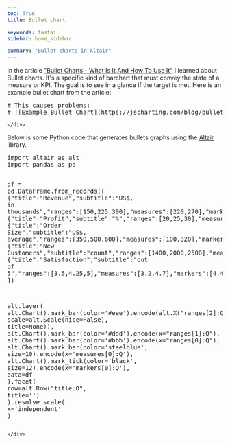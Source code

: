 ```yaml
---
toc: True
title: Bullet chart

keywords: fastai
sidebar: home_sidebar

summary: "Bullet charts in Altair"
---
```

<!--

#################################################
### THIS FILE WAS AUTOGENERATED! DO NOT EDIT! ###
#################################################
# file to edit: _notebooks/2020-01-27-bullet-chart-altair.ipynb
# command to build the docs after a change: nbdev_build_docs

-->

<div class="container" id="notebook-container">
    
<div class="cell border-box-sizing code_cell rendered">

</div>
<div class="cell border-box-sizing text_cell rendered"><div class="inner_cell">
<div class="text_cell_render border-box-sizing rendered_html">
<p>In the article <a href="https://jscharting.com/blog/bullet-charts/">"Bullet Charts - What Is It And How To Use It"</a> I learned about Bullet charts. It's a specific kind of barchart that must convey the state of a measure or KPI. The goal is to see in a glance if the target is met. 
Here is an example bullet chart from the article:</p>

</div>
</div>
</div>
<div class="cell border-box-sizing code_cell rendered">
<div class="input">

<div class="inner_cell">
    <div class="input_area">
<div class=" highlight hl-ipython3"><pre><span></span><span class="c1"># This causes problems:</span>
<span class="c1"># ![Example Bullet Chart](https://jscharting.com/blog/bullet-charts/images/bullet_components.png)</span>
</pre></div>

    </div>
</div>
</div>

</div>
<div class="cell border-box-sizing text_cell rendered"><div class="inner_cell">
<div class="text_cell_render border-box-sizing rendered_html">
<p>Below is some Python code that generates bullets graphs using the <a href="https://altair-viz.github.io/">Altair</a> library.</p>

</div>
</div>
</div>
<div class="cell border-box-sizing code_cell rendered">
<div class="input">

<div class="inner_cell">
    <div class="input_area">
<div class=" highlight hl-ipython3"><pre><span></span><span class="kn">import</span> <span class="nn">altair</span> <span class="k">as</span> <span class="nn">alt</span>
<span class="kn">import</span> <span class="nn">pandas</span> <span class="k">as</span> <span class="nn">pd</span>

<span class="n">df</span> <span class="o">=</span> <span class="n">pd</span><span class="o">.</span><span class="n">DataFrame</span><span class="o">.</span><span class="n">from_records</span><span class="p">([</span>
    <span class="p">{</span><span class="s2">&quot;title&quot;</span><span class="p">:</span><span class="s2">&quot;Revenue&quot;</span><span class="p">,</span><span class="s2">&quot;subtitle&quot;</span><span class="p">:</span><span class="s2">&quot;US$, in thousands&quot;</span><span class="p">,</span><span class="s2">&quot;ranges&quot;</span><span class="p">:[</span><span class="mi">150</span><span class="p">,</span><span class="mi">225</span><span class="p">,</span><span class="mi">300</span><span class="p">],</span><span class="s2">&quot;measures&quot;</span><span class="p">:[</span><span class="mi">220</span><span class="p">,</span><span class="mi">270</span><span class="p">],</span><span class="s2">&quot;markers&quot;</span><span class="p">:[</span><span class="mi">250</span><span class="p">]},</span>
    <span class="p">{</span><span class="s2">&quot;title&quot;</span><span class="p">:</span><span class="s2">&quot;Profit&quot;</span><span class="p">,</span><span class="s2">&quot;subtitle&quot;</span><span class="p">:</span><span class="s2">&quot;%&quot;</span><span class="p">,</span><span class="s2">&quot;ranges&quot;</span><span class="p">:[</span><span class="mi">20</span><span class="p">,</span><span class="mi">25</span><span class="p">,</span><span class="mi">30</span><span class="p">],</span><span class="s2">&quot;measures&quot;</span><span class="p">:[</span><span class="mi">21</span><span class="p">,</span><span class="mi">23</span><span class="p">],</span><span class="s2">&quot;markers&quot;</span><span class="p">:[</span><span class="mi">26</span><span class="p">]},</span>
    <span class="p">{</span><span class="s2">&quot;title&quot;</span><span class="p">:</span><span class="s2">&quot;Order Size&quot;</span><span class="p">,</span><span class="s2">&quot;subtitle&quot;</span><span class="p">:</span><span class="s2">&quot;US$, average&quot;</span><span class="p">,</span><span class="s2">&quot;ranges&quot;</span><span class="p">:[</span><span class="mi">350</span><span class="p">,</span><span class="mi">500</span><span class="p">,</span><span class="mi">600</span><span class="p">],</span><span class="s2">&quot;measures&quot;</span><span class="p">:[</span><span class="mi">100</span><span class="p">,</span><span class="mi">320</span><span class="p">],</span><span class="s2">&quot;markers&quot;</span><span class="p">:[</span><span class="mi">550</span><span class="p">]},</span>
    <span class="p">{</span><span class="s2">&quot;title&quot;</span><span class="p">:</span><span class="s2">&quot;New Customers&quot;</span><span class="p">,</span><span class="s2">&quot;subtitle&quot;</span><span class="p">:</span><span class="s2">&quot;count&quot;</span><span class="p">,</span><span class="s2">&quot;ranges&quot;</span><span class="p">:[</span><span class="mi">1400</span><span class="p">,</span><span class="mi">2000</span><span class="p">,</span><span class="mi">2500</span><span class="p">],</span><span class="s2">&quot;measures&quot;</span><span class="p">:[</span><span class="mi">1000</span><span class="p">,</span><span class="mi">1650</span><span class="p">],</span><span class="s2">&quot;markers&quot;</span><span class="p">:[</span><span class="mi">2100</span><span class="p">]},</span>
    <span class="p">{</span><span class="s2">&quot;title&quot;</span><span class="p">:</span><span class="s2">&quot;Satisfaction&quot;</span><span class="p">,</span><span class="s2">&quot;subtitle&quot;</span><span class="p">:</span><span class="s2">&quot;out of 5&quot;</span><span class="p">,</span><span class="s2">&quot;ranges&quot;</span><span class="p">:[</span><span class="mf">3.5</span><span class="p">,</span><span class="mf">4.25</span><span class="p">,</span><span class="mi">5</span><span class="p">],</span><span class="s2">&quot;measures&quot;</span><span class="p">:[</span><span class="mf">3.2</span><span class="p">,</span><span class="mf">4.7</span><span class="p">],</span><span class="s2">&quot;markers&quot;</span><span class="p">:[</span><span class="mf">4.4</span><span class="p">]}</span>
<span class="p">])</span>

<span class="n">alt</span><span class="o">.</span><span class="n">layer</span><span class="p">(</span>
    <span class="n">alt</span><span class="o">.</span><span class="n">Chart</span><span class="p">()</span><span class="o">.</span><span class="n">mark_bar</span><span class="p">(</span><span class="n">color</span><span class="o">=</span><span class="s1">&#39;#eee&#39;</span><span class="p">)</span><span class="o">.</span><span class="n">encode</span><span class="p">(</span><span class="n">alt</span><span class="o">.</span><span class="n">X</span><span class="p">(</span><span class="s2">&quot;ranges[2]:Q&quot;</span><span class="p">,</span> <span class="n">scale</span><span class="o">=</span><span class="n">alt</span><span class="o">.</span><span class="n">Scale</span><span class="p">(</span><span class="n">nice</span><span class="o">=</span><span class="kc">False</span><span class="p">),</span> <span class="n">title</span><span class="o">=</span><span class="kc">None</span><span class="p">)),</span>
    <span class="n">alt</span><span class="o">.</span><span class="n">Chart</span><span class="p">()</span><span class="o">.</span><span class="n">mark_bar</span><span class="p">(</span><span class="n">color</span><span class="o">=</span><span class="s1">&#39;#ddd&#39;</span><span class="p">)</span><span class="o">.</span><span class="n">encode</span><span class="p">(</span><span class="n">x</span><span class="o">=</span><span class="s2">&quot;ranges[1]:Q&quot;</span><span class="p">),</span>
    <span class="n">alt</span><span class="o">.</span><span class="n">Chart</span><span class="p">()</span><span class="o">.</span><span class="n">mark_bar</span><span class="p">(</span><span class="n">color</span><span class="o">=</span><span class="s1">&#39;#bbb&#39;</span><span class="p">)</span><span class="o">.</span><span class="n">encode</span><span class="p">(</span><span class="n">x</span><span class="o">=</span><span class="s2">&quot;ranges[0]:Q&quot;</span><span class="p">),</span>
    <span class="n">alt</span><span class="o">.</span><span class="n">Chart</span><span class="p">()</span><span class="o">.</span><span class="n">mark_bar</span><span class="p">(</span><span class="n">color</span><span class="o">=</span><span class="s1">&#39;steelblue&#39;</span><span class="p">,</span> <span class="n">size</span><span class="o">=</span><span class="mi">10</span><span class="p">)</span><span class="o">.</span><span class="n">encode</span><span class="p">(</span><span class="n">x</span><span class="o">=</span><span class="s1">&#39;measures[0]:Q&#39;</span><span class="p">),</span>
    <span class="n">alt</span><span class="o">.</span><span class="n">Chart</span><span class="p">()</span><span class="o">.</span><span class="n">mark_tick</span><span class="p">(</span><span class="n">color</span><span class="o">=</span><span class="s1">&#39;black&#39;</span><span class="p">,</span> <span class="n">size</span><span class="o">=</span><span class="mi">12</span><span class="p">)</span><span class="o">.</span><span class="n">encode</span><span class="p">(</span><span class="n">x</span><span class="o">=</span><span class="s1">&#39;markers[0]:Q&#39;</span><span class="p">),</span>
    <span class="n">data</span><span class="o">=</span><span class="n">df</span>
<span class="p">)</span><span class="o">.</span><span class="n">facet</span><span class="p">(</span>
    <span class="n">row</span><span class="o">=</span><span class="n">alt</span><span class="o">.</span><span class="n">Row</span><span class="p">(</span><span class="s2">&quot;title:O&quot;</span><span class="p">,</span> <span class="n">title</span><span class="o">=</span><span class="s1">&#39;&#39;</span><span class="p">)</span>
<span class="p">)</span><span class="o">.</span><span class="n">resolve_scale</span><span class="p">(</span>
    <span class="n">x</span><span class="o">=</span><span class="s1">&#39;independent&#39;</span>
<span class="p">)</span>
</pre></div>

    </div>
</div>
</div>

<div class="output_wrapper">
<div class="output">

<div class="output_area">


<div class="output_html rendered_html output_subarea output_execute_result">

<div id="altair-viz-1"></div>
<script type="text/javascript">
  (function(spec, embedOpt){
    const outputDiv = document.getElementById("altair-viz-1");
    const paths = {
      "vega": "https://cdn.jsdelivr.net/npm//vega@5?noext",
      "vega-lib": "https://cdn.jsdelivr.net/npm//vega-lib?noext",
      "vega-lite": "https://cdn.jsdelivr.net/npm//vega-lite@4.0.0?noext",
      "vega-embed": "https://cdn.jsdelivr.net/npm//vega-embed@6?noext",
    };

    function loadScript(lib) {
      return new Promise(function(resolve, reject) {
        var s = document.createElement('script');
        s.src = paths[lib];
        s.async = true;
        s.onload = () => resolve(paths[lib]);
        s.onerror = () => reject(`Error loading script: ${paths[lib]}`);
        document.getElementsByTagName("head")[0].appendChild(s);
      });
    }

    function showError(err) {
      outputDiv.innerHTML = `<div class="error" style="color:red;">${err}</div>`;
      throw err;
    }

    function displayChart(vegaEmbed) {
      vegaEmbed(outputDiv, spec, embedOpt)
        .catch(err => showError(`Javascript Error: ${err.message}<br>This usually means there's a typo in your chart specification. See the javascript console for the full traceback.`));
    }

    if(typeof define === "function" && define.amd) {
      requirejs.config({paths});
      require(["vega-embed"], displayChart, err => showError(`Error loading script: ${err.message}`));
    } else if (typeof vegaEmbed === "function") {
      displayChart(vegaEmbed);
    } else {
      loadScript("vega")
        .then(() => loadScript("vega-lite"))
        .then(() => loadScript("vega-embed"))
        .catch(showError)
        .then(() => displayChart(vegaEmbed));
    }
  })({"config": {"view": {"continuousWidth": 400, "continuousHeight": 300}}, "data": {"name": "data-51276fdc382351453eb0c63bc10cd921"}, "facet": {"row": {"type": "ordinal", "field": "title", "title": ""}}, "spec": {"layer": [{"mark": {"type": "bar", "color": "#eee"}, "encoding": {"x": {"type": "quantitative", "field": "ranges[2]", "scale": {"nice": false}, "title": null}}}, {"mark": {"type": "bar", "color": "#ddd"}, "encoding": {"x": {"type": "quantitative", "field": "ranges[1]"}}}, {"mark": {"type": "bar", "color": "#bbb"}, "encoding": {"x": {"type": "quantitative", "field": "ranges[0]"}}}, {"mark": {"type": "bar", "color": "steelblue", "size": 10}, "encoding": {"x": {"type": "quantitative", "field": "measures[0]"}}}, {"mark": {"type": "tick", "color": "black", "size": 12}, "encoding": {"x": {"type": "quantitative", "field": "markers[0]"}}}]}, "resolve": {"scale": {"x": "independent"}}, "$schema": "https://vega.github.io/schema/vega-lite/v4.0.0.json", "datasets": {"data-51276fdc382351453eb0c63bc10cd921": [{"markers": [250], "measures": [220, 270], "ranges": [150, 225, 300], "subtitle": "US$, in thousands", "title": "Revenue"}, {"markers": [26], "measures": [21, 23], "ranges": [20, 25, 30], "subtitle": "%", "title": "Profit"}, {"markers": [550], "measures": [100, 320], "ranges": [350, 500, 600], "subtitle": "US$, average", "title": "Order Size"}, {"markers": [2100], "measures": [1000, 1650], "ranges": [1400, 2000, 2500], "subtitle": "count", "title": "New Customers"}, {"markers": [4.4], "measures": [3.2, 4.7], "ranges": [3.5, 4.25, 5], "subtitle": "out of 5", "title": "Satisfaction"}]}}, {"mode": "vega-lite"});
</script>
</div>

</div>

</div>
</div>

</div>
</div>
 

